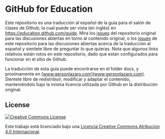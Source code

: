 # GitHub for Education 

Este repositorio es una traducción al español de la guia para el salón de clases de Github, la cual puede ser vista (en inglés) en https://education.github.com/guide. Mira los [issues](https://github.com/education/guide/issues) del repositorio original para las discusiones abiertas en torno al contenido original, o los [issues](https://github.com/GersonLazaro/guide/issues) de este repositorio para las discusiones abiertas acerca de la traducción al español y sientete libre de preguntar lo que quieras. Nota que algunos links relativos están rotos en este repositorio, dado que estan configurados para funcionar en el sitio de Github. 

La traducción de esta guia puede encontrarse en el folder docs, y proximamente en [www.gersonlazaro.com](www.gersonlazaro.com). Sientete libre de redistribuir, modificar y adaptar el contenido, manteniéndolo bajo la misma licencia utilizada por Github en la distribución original.

## License

[![Creative Commons License](http://i.creativecommons.org/l/by/4.0/88x31.png)](http://creativecommons.org/licenses/by/4.0/)

Este trabajo está licenciado bajo una [Licencia Creative Commons Atribucion 4.0 Internacional](http://creativecommons.org/licenses/by/4.0/deed.es).
